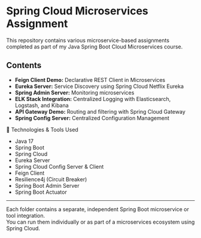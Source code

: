 # Spring Cloud Microservices Assignment

This repository contains various microservice-based assignments completed as part of my Java Spring Boot Cloud Microservices course.

## Contents

- **Feign Client Demo:** Declarative REST Client in Microservices
- **Eureka Server:** Service Discovery using Spring Cloud Netflix Eureka
- **Spring Admin Server:** Monitoring microservices
- **ELK Stack Integration:** Centralized Logging with Elasticsearch, Logstash, and Kibana
- **API Gateway Demo:** Routing and filtering with Spring Cloud Gateway
- **Spring Config Server:** Centralized Configuration Management

 🔧 Technologies & Tools Used

* Java 17
* Spring Boot
* Spring Cloud
* Eureka Server
* Spring Cloud Config Server & Client
* Feign Client
* Resilience4j (Circuit Breaker)
* Spring Boot Admin Server
* Spring Boot Actuator
---

Each folder contains a separate, independent Spring Boot microservice or tool integration.  
You can run them individually or as part of a microservices ecosystem using Spring Cloud.


